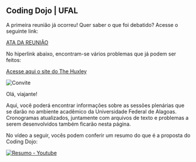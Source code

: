 ## Coding Dojo | UFAL

A primeira reunião já ocorreu! Quer saber o que foi debatido? Acesse o seguinte link:

[ATA DA REUNIÃO](https://raw.githubusercontent.com/leonardotoledo/codingdojo/master/atas%20de%20reuniao/20180522%20encontro%201.txt "Clica aqui, abestado!")

No hiperlink abaixo, encontram-se vários problemas que já podem ser feitos:

[Acesse aqui o site do The Huxley](https://www.thehuxley.com/problems?page=1&problemType=ALGORITHM "Problemas do The Huxley")

![Convite](https://github.com/leonardotoledo/codingdojo/raw/master/convite.jpeg "Convite")

Olá, viajante!

Aqui, você poderá encontrar informações sobre as sessões plenárias que se darão no ambiente acadêmico da Universidade Federal de Alagoas. Cronogramas atualizados, juntamente com arquivos de texto e problemas a serem desenvolvidos também ficarão nesta página. 

No vídeo a seguir, vocês podem conferir um resumo do que é a proposta do Coding Dojo:

[![Resumo - Youtube](http://img.youtube.com/vi/DR4CuztiMpY/0.jpg)](http://www.youtube.com/watch?v=DR4CuztiMpY)


